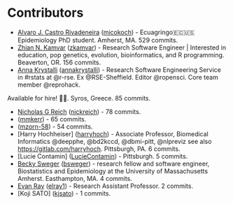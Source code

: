 # Contributors

- [Alvaro J. Castro Rivadeneira](https://micokoch.github.io/) ([micokoch](https://github.com/micokoch)) - Ecuagringo🇪🇨🇺🇸
Epidemiology PhD student. Amherst, MA. 529 commits.
- [Zhian N. Kamvar](https://zkamvar.netlify.app) ([zkamvar](https://github.com/zkamvar)) - Research Software Engineer | Interested in education, pop genetics, evolution, bioinformatics, and R programming. Beaverton, OR. 156 commits.
- [Anna Krystalli](https://www.r-rse.eu) ([annakrystalli](https://github.com/annakrystalli)) - Research Software Engineering Service in #rstats at @r-rse. Ex @RSE-Sheffield. Editor @ropensci. Core team member @reprohack.

Available for hire! 🚀😎. Syros, Greece. 85 commits.
- [Nicholas G Reich](http://reichlab.io/) ([nickreich](https://github.com/nickreich)) -  78 commits.
-  ([mmkerr](https://github.com/mmkerr)) -  65 commits.
-  ([mzorn-58](https://github.com/mzorn-58)) -  54 commits.
- [Harry Hochheiser] ([harryhoch](https://github.com/harryhoch)) - Associate Professor, Biomedical Informatics @deepphe, @bd2kccd, @dbmi-pitt, @nlpreviz
see also https://gitlab.com/harryhoch. Pittsburgh, PA. 6 commits.
- [Lucie Contamin] ([LucieContamin](https://github.com/LucieContamin)) -  Pittsburgh. 5 commits.
- [Becky Sweger](http://www.beckysweger.com) ([bsweger](https://github.com/bsweger)) - research fellow and software engineer, Biostatistics and Epidemiology at the University of Massachusetts Amherst. Easthampton, MA. 4 commits.
- [Evan Ray](www.evanlray.com) ([elray1](https://github.com/elray1)) - Research Assistant Professor. 2 commits.
- [Koji SATO] ([kjsato](https://github.com/kjsato)) -  1 commits.
